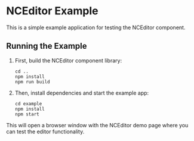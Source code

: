 # NCEditor Example

This is a simple example application for testing the NCEditor component.

## Running the Example

1. First, build the NCEditor component library:

   ```
   cd ..
   npm install
   npm run build
   ```

2. Then, install dependencies and start the example app:
   ```
   cd example
   npm install
   npm start
   ```

This will open a browser window with the NCEditor demo page where you can test the editor functionality.
